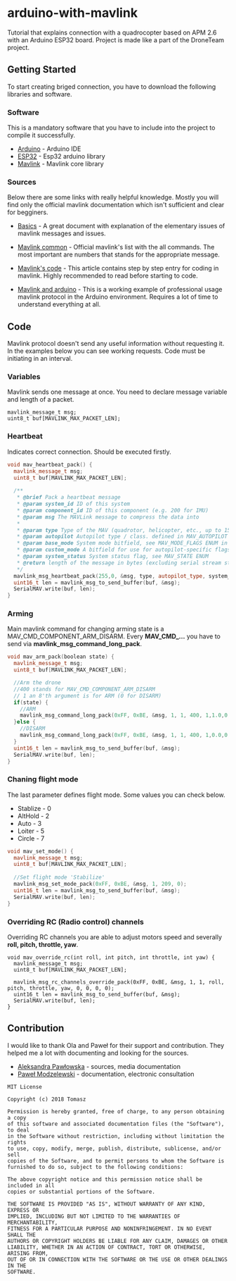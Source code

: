# arduino-with-mavlink
Tutorial that explains connection with a quadrocopter based on APM 2.6 with an Arduino ESP32 board. Project is made like a part of the DroneTeam project.

## Getting Started

To start creating briged connection, you have to download the following libraries and software.

### Software

This is a mandatory software that you have to include into the project to compile it successfully. 

* [Arduino](https://www.arduino.cc/en/Main/Software) - Arduino IDE
* [ESP32](https://github.com/espressif/arduino-esp32) - Esp32 arduino library
* [Mavlink](https://github.com/mavlink/mavlink) - Mavlink core library

### Sources

Below there are some links with really helpful knowledge. Mostly you will find only the official mavlink documentation which isn't sufficient and clear for begginers.

* [Basics](https://api.ning.com/files/i*tFWQTF2R*7Mmw7hksAU-u9IABKNDO9apguOiSOCfvi2znk1tXhur0Bt00jTOldFvob-Sczg3*lDcgChG26QaHZpzEcISM5/MAVLINK_FOR_DUMMIESPart1_v.1.1.pdf) - A great document with explanation of the elementary issues of mavlink messages and issues.

* [Mavlink common](http://mavlink.org/messages/common) - Official mavlink's list with the all commands. The most important are numbers that stands for the appropriate message.

* [Mavlink's code](https://discuss.ardupilot.org/t/mavlink-step-by-step/9629) - This article contains step by step entry for coding in mavlink. Highly recommended to read before starting to code.

* [Mavlink and arduino](https://discuss.ardupilot.org/t/mavlink-step-by-step/25566) - This is a working example of professional usage mavlink protocol in the Arduino environment. Requires a lot of time to understand everything at all.

## Code
  
Mavlink protocol doesn't send any useful information without requesting it. In the examples below you can see working requests. Code must be initiating in an interval.

### Variables
 
Mavlink sends one message at once. You need to declare message variable and length of a packet.  

```
mavlink_message_t msg;
uint8_t buf[MAVLINK_MAX_PACKET_LEN];
```

### Heartbeat 

Indicates correct connection. Should be executed firstly.

```C++
void mav_heartbeat_pack() {
  mavlink_message_t msg;
  uint8_t buf[MAVLINK_MAX_PACKET_LEN];
  
  /**
   * @brief Pack a heartbeat message
   * @param system_id ID of this system
   * @param component_id ID of this component (e.g. 200 for IMU)
   * @param msg The MAVLink message to compress the data into
   *
   * @param type Type of the MAV (quadrotor, helicopter, etc., up to 15 types, defined in MAV_TYPE ENUM)
   * @param autopilot Autopilot type / class. defined in MAV_AUTOPILOT ENUM
   * @param base_mode System mode bitfield, see MAV_MODE_FLAGS ENUM in mavlink/include/mavlink_types.h
   * @param custom_mode A bitfield for use for autopilot-specific flags.
   * @param system_status System status flag, see MAV_STATE ENUM
   * @return length of the message in bytes (excluding serial stream start sign)
   */
  mavlink_msg_heartbeat_pack(255,0, &msg, type, autopilot_type, system_mode, custom_mode, system_state);
  uint16_t len = mavlink_msg_to_send_buffer(buf, &msg);
  SerialMAV.write(buf, len);
}
```
### Arming

Main mavlink command for changing arming state is a MAV_CMD_COMPONENT_ARM_DISARM. Every <b>MAV_CMD_...</b> you have to send via <b>mavlink_msg_command_long_pack</b>. 

```C++
void mav_arm_pack(boolean state) {
  mavlink_message_t msg;
  uint8_t buf[MAVLINK_MAX_PACKET_LEN];

  //Arm the drone
  //400 stands for MAV_CMD_COMPONENT_ARM_DISARM
  // 1 an 8'th argument is for ARM (0 for DISARM)
  if(state) {
    //ARM
    mavlink_msg_command_long_pack(0xFF, 0xBE, &msg, 1, 1, 400, 1,1.0,0,0,0,0,0,0);
  }else {
    //DISARM
    mavlink_msg_command_long_pack(0xFF, 0xBE, &msg, 1, 1, 400, 1,0.0,0,0,0,0,0,0);
  }
  uint16_t len = mavlink_msg_to_send_buffer(buf, &msg);
  SerialMAV.write(buf, len);
}
```

### Chaning flight mode

The last parameter defines flight mode. Some values you can check below.

* Stablize - 0
* AltHold - 2
* Auto - 3
* Loiter - 5
* Circle - 7

```C++
void mav_set_mode() {
  mavlink_message_t msg;
  uint8_t buf[MAVLINK_MAX_PACKET_LEN];
  
  //Set flight mode 'Stabilize'
  mavlink_msg_set_mode_pack(0xFF, 0xBE, &msg, 1, 209, 0);
  uint16_t len = mavlink_msg_to_send_buffer(buf, &msg);
  SerialMAV.write(buf, len);
}
```

### Overriding RC (Radio control) channels

Overriding RC channels you are able to adjust motors speed and severally <b>roll, pitch, throttle, yaw</b>.

```
void mav_override_rc(int roll, int pitch, int throttle, int yaw) {
  mavlink_message_t msg;
  uint8_t buf[MAVLINK_MAX_PACKET_LEN];

  mavlink_msg_rc_channels_override_pack(0xFF, 0xBE, &msg, 1, 1, roll, pitch, throttle, yaw, 0, 0, 0, 0);
  uint16_t len = mavlink_msg_to_send_buffer(buf, &msg);
  SerialMAV.write(buf, len);
}
```

## Contribution

I would like to thank Ola and Paweł for their support and contribution. They helped me a lot with documenting and looking for the sources. 

* [Aleksandra Pawłowska](https://www.facebook.com/profile.php?id=100000791780809) - sources, media documentation
* [Paweł Modzelewski](https://www.facebook.com/profile.php?id=100007422842408) - documentation, electronic consultation

```
MIT License

Copyright (c) 2018 Tomasz

Permission is hereby granted, free of charge, to any person obtaining a copy
of this software and associated documentation files (the "Software"), to deal
in the Software without restriction, including without limitation the rights
to use, copy, modify, merge, publish, distribute, sublicense, and/or sell
copies of the Software, and to permit persons to whom the Software is
furnished to do so, subject to the following conditions:

The above copyright notice and this permission notice shall be included in all
copies or substantial portions of the Software.

THE SOFTWARE IS PROVIDED "AS IS", WITHOUT WARRANTY OF ANY KIND, EXPRESS OR
IMPLIED, INCLUDING BUT NOT LIMITED TO THE WARRANTIES OF MERCHANTABILITY,
FITNESS FOR A PARTICULAR PURPOSE AND NONINFRINGEMENT. IN NO EVENT SHALL THE
AUTHORS OR COPYRIGHT HOLDERS BE LIABLE FOR ANY CLAIM, DAMAGES OR OTHER
LIABILITY, WHETHER IN AN ACTION OF CONTRACT, TORT OR OTHERWISE, ARISING FROM,
OUT OF OR IN CONNECTION WITH THE SOFTWARE OR THE USE OR OTHER DEALINGS IN THE
SOFTWARE.
```
